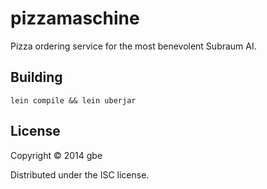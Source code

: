 # pizzamaschine

Pizza ordering service for the most benevolent Subraum AI.

## Building

`lein compile && lein uberjar`

## License

Copyright © 2014 gbe

Distributed under the ISC license.
